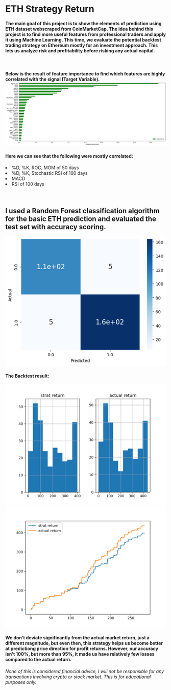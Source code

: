 <h1> ETH Strategy Return </h1>
<div class = "Summary">
    <h4> The main goal of this project is to show the elements of prediction using ETH dataset webscraped from CoinMarketCap. The idea behind this project is to find more useful features from professional traders and apply it using Machine Learning. This time, we evaluate the potential backtest trading strategy on Ethereum mostly for an investment approach. This lets us analyze risk and profitability before risking any actual capital. </h4>
    <br>
    <h4> Below is the result of feature importance to find which features are highly correlated with the signal (Target Variable). 
    <img src="images/Feature Importance.png" alt="feature_imp_">
    <h4>Here we can see that the following were mostly correlated: </h4>
    <li> %D, %K, ROC, MOM of 50 days </li>
    <li> %D, %K, Stochastic RSI of 100 days </li>
    <li> MACD </li>
    <li> RSI of 100 days </li>
    <br><br>
    <h2>I used a Random Forest classification algorithm for the basic ETH prediction and evaluated the test set with accuracy scoring.</h2>
    <img src="images/classif_report.png" alt="classification report">
    <br>
    <h4> The Backtest result:</h4>
    <img src="images/Backtest - strat return vs actual return histogram.png" alt="Backtest">
    <img src="images/Backtest - strat return vs actual return.png" alt="Backtest">
    <h4>We don't deviate significantly from the actual market return, just a different magnitude, but even then, this strategy helps us become better at predictiong price direction for profit returns. However, our accuracy isn't 100%, but more than 95%, it made us have relatively few losses compared to the actual return. </h4>
</div>
<h6> None of this is considered financial advice, I will not be responsible for any transactions involving crypto or stock market. This is for educational purposes only.</h6>
